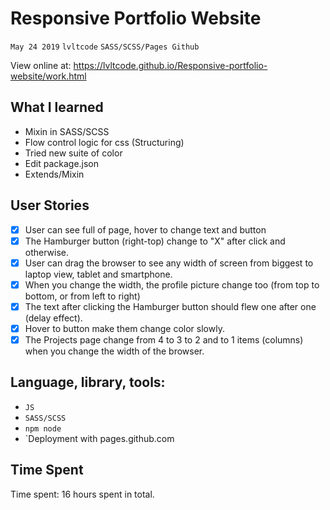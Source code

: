 Responsive Portfolio Website 
===
`May 24 2019` `lvltcode` `SASS/SCSS/Pages Github`

View online at: https://lvltcode.github.io/Responsive-portfolio-website/work.html

## What I learned
* Mixin in SASS/SCSS
* Flow control logic for css (Structuring)
* Tried new suite of color
* Edit package.json
* Extends/Mixin

## User Stories
- [x] User can see full of page, hover to change text and button
- [x] The Hamburger button (right-top) change to "X" after click and otherwise.
- [x] User can drag the browser to see any width of screen from biggest to laptop view, tablet and smartphone.
- [x] When you change the width, the profile picture change too (from top to bottom, or from left to right)
- [x] The text after clicking the Hamburger button should flew one after one (delay effect).
- [X] Hover to button make them change color slowly.
- [x] The Projects page change from 4 to 3 to 2 and to 1 items (columns) when you change the width of the browser.

## Language, library, tools:
* `JS`
* `SASS/SCSS`
* `npm node`
* `Deployment with pages.github.com

## Time Spent

Time spent: 16 hours spent in total.
